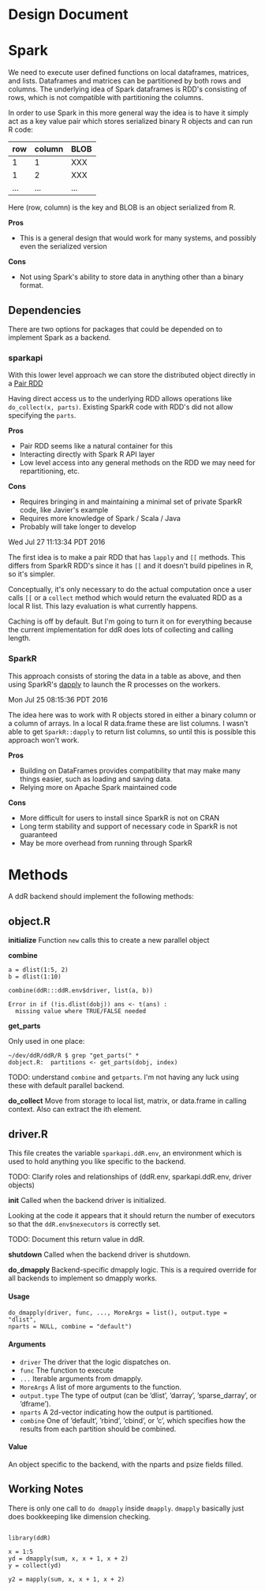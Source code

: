 # Design Document

# Spark 

We need to execute user defined functions on local dataframes, matrices, and lists.
Dataframes and matrices can be partitioned by both rows and columns. The
underlying idea of Spark dataframes is RDD's consisting of rows, which is
not compatible with partitioning the columns.

In order to use Spark in this more general way the idea is to have it
simply act as a key value pair which stores serialized binary R objects and
can run R code:

row |   column  |   BLOB 
----|-----------|-------
1   |   1       |   XXX
1   |   2       |   XXX
... |   ...     |   ...

Here (row, column) is the key and BLOB is an object serialized from R.

__Pros__

- This is a general design that would work for many systems, and
  possibly even the serialized version

__Cons__

- Not using Spark's ability to store data in anything other than a binary
  format.

## Dependencies

There are two options for packages that could be depended on to
implement Spark as a backend.

### sparkapi

With this lower level approach we can store the distributed object directly
in a [Pair
RDD](http://spark.apache.org/docs/latest/api/scala/index.html#org.apache.spark.api.java.JavaPairRDD)

Having direct access us to the underlying RDD allows operations like
`do_collect(x, parts)`. Existing SparkR code with RDD's did not allow
specifying the `parts`.

__Pros__

- Pair RDD seems like a natural container for this
- Interacting directly with Spark R API layer
- Low level access into any general methods on the RDD we may need for repartitioning,
  etc.

__Cons__

- Requires bringing in and maintaining a minimal set of private SparkR
  code, like Javier's example
- Requires more knowledge of Spark / Scala / Java
- Probably will take longer to develop

Wed Jul 27 11:13:34 PDT 2016

The first idea is to make a pair RDD that has `lapply` and `[[` methods.
This differs from SparkR RDD's since it has `[[` and it doesn't build
pipelines in R, so it's simpler.

Conceptually, it's only necessary to do the actual computation once a user
calls `[[` or a `collect` method which would return the evaluated RDD as a
local R list. This lazy evaluation is what currently happens.

Caching is off by default. But I'm going to turn it on for everything
because the current implementation for ddR does lots of collecting and
calling length.

### SparkR

This approach consists of storing the data in a table as above, and then
using SparkR's
[dapply](http://people.apache.org/~pwendell/spark-releases/spark-2.0.0-rc4-docs-updated/sparkr.html#applying-user-defined-function)
to launch the R processes on the workers.

Mon Jul 25 08:15:36 PDT 2016

The idea here was to work with R objects stored in either a binary column or
a column of arrays. In a local R data.frame these are list columns. I
wasn't able to get `SparkR::dapply` to return list columns, so until this
is possible this approach won't work.

__Pros__

- Building on DataFrames provides compatibility that may make many things
  easier, such as loading and saving data.
- Relying more on Apache Spark maintained code

__Cons__

- More difficult for users to install since SparkR is not on CRAN
- Long term stability and support of necessary code in SparkR is not
  guaranteed
- May be more overhead from running through SparkR 


# Methods

A ddR backend should implement the following methods:

## object.R

__initialize__ Function `new` calls this to create a new parallel object

__combine__ 

```
a = dlist(1:5, 2)
b = dlist(1:10)

combine(ddR:::ddR.env$driver, list(a, b))

Error in if (!is.dlist(dobj)) ans <- t(ans) :
  missing value where TRUE/FALSE needed
```

__get_parts__ 

Only used in one place:

```
~/dev/ddR/ddR/R $ grep "get_parts(" *
dobject.R:  partitions <- get_parts(dobj, index)
```

TODO: understand `combine` and `getparts`. I'm not having any luck using
these with default parallel backend.

__do_collect__ Move from storage to local list, matrix, or data.frame in
calling context. Also can extract the ith element.

## driver.R

This file creates the variable `sparkapi.ddR.env`, an environment which is
used to hold anything you like specific to the backend.

TODO: Clarify roles and relationships of (ddR.env, sparkapi.ddR.env, driver objects)

__init__ Called when the backend driver is initialized.

Looking at the code it appears that it should return the number of
executors so that the `ddR.env$nexecutors` is correctly set.

TODO: Document this return value in ddR.

__shutdown__ Called when the backend driver is shutdown.

__do_dmapply__ 
Backend-specific dmapply logic. This is a required override for all
backends to implement so
dmapply works.

#### Usage

```
do_dmapply(driver, func, ..., MoreArgs = list(), output.type = "dlist",
nparts = NULL, combine = "default")
```

#### Arguments

- `driver` The driver that the logic dispatches on.
- `func` The function to execute
- `...` Iterable arguments from dmapply.
- `MoreArgs` A list of more arguments to the function.
- `output.type` The type of output (can be ’dlist’, ’darray’, ’sparse_darray’,
        or ’dframe’).
- `nparts` A 2d-vector indicating how the output is partitioned.
- `combine` One of ’default’, ’rbind’, ’cbind’, or ’c’, which specifies how the
        results from each partition should be combined.

#### Value 

An object specific to the backend, with the nparts and psize fields filled.

## Working Notes

There is only one call to `do dmapply` inside `dmapply`. `dmapply`
basically just does bookkeeping like dimension checking.

```

library(ddR)

x = 1:5
yd = dmapply(sum, x, x + 1, x + 2)
y = collect(yd)

y2 = mapply(sum, x, x + 1, x + 2)



```
